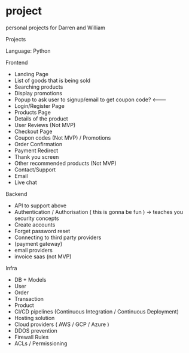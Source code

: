 # project
personal projects for Darren and William

Projects

Language: Python

Frontend
- Landing Page
- List of goods that is being sold
- Searching products
- Display promotions
- Popup to ask user to signup/email to get coupon code? <---
- Login/Register Page
- Products Page
- Details of the product
- User Reviews (Not MVP)
- Checkout Page
- Coupon codes (Not MVP) / Promotions
- Order Confirmation
- Payment Redirect
- Thank you screen
- Other recommended products (Not MVP)
- Contact/Support
- Email
- Live chat

Backend
- API to support above
- Authentication / Authorisation ( this is gonna be fun ) -> teaches you security concepts
- Create accounts
- Forget password reset
- Connecting to third party providers
- (payment gateway)
- email providers
- invoice saas (not MVP)

Infra
- DB + Models
- User
- Order
- Transaction
- Product
- CI/CD pipelines (Continuous Integration / Continuous Deployment)
- Hosting solution
- Cloud providers ( AWS / GCP / Azure )
- DDOS prevention
- Firewall Rules
- ACLs / Permissioning
